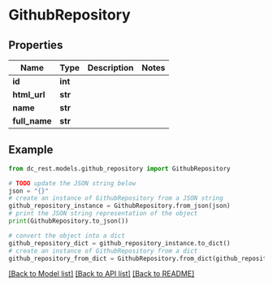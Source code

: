 # GithubRepository


## Properties

Name | Type | Description | Notes
------------ | ------------- | ------------- | -------------
**id** | **int** |  | 
**html_url** | **str** |  | 
**name** | **str** |  | 
**full_name** | **str** |  | 

## Example

```python
from dc_rest.models.github_repository import GithubRepository

# TODO update the JSON string below
json = "{}"
# create an instance of GithubRepository from a JSON string
github_repository_instance = GithubRepository.from_json(json)
# print the JSON string representation of the object
print(GithubRepository.to_json())

# convert the object into a dict
github_repository_dict = github_repository_instance.to_dict()
# create an instance of GithubRepository from a dict
github_repository_from_dict = GithubRepository.from_dict(github_repository_dict)
```
[[Back to Model list]](../README.md#documentation-for-models) [[Back to API list]](../README.md#documentation-for-api-endpoints) [[Back to README]](../README.md)


